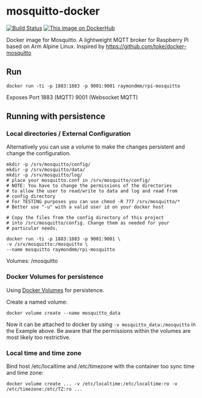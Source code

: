 mosquitto-docker
================
[![Build Status](https://travis-ci.org/RaymondMouthaan/mosquitto-docker.svg?branch=v1.4.15-r0)](https://travis-ci.org/RaymondMouthaan/mosquitto-docker)
[![This image on DockerHub](https://img.shields.io/docker/pulls/raymondmm/mosquitto.svg)](https://hub.docker.com/r/raymondmm/mosquitto/)

Docker image for Mosquitto. A lightweight MQTT broker for Raspberry Pi based on Arm Alpine Linux.
Inspired by https://github.com/toke/docker-mosquitto

## Run

    docker run -ti -p 1883:1883 -p 9001:9001 raymondmm/rpi-mosquitto

Exposes Port 1883 (MQTT) 9001 (Websocket MQTT)

## Running with persistence


### Local directories / External Configuration

Alternatively you can use a volume to make the changes
persistent and change the configuration.

    mkdir -p /srv/mosquitto/config/
    mkdir -p /srv/mosquitto/data/
    mkdir -p /srv/mosquitto/log/
    # place your mosquitto.conf in /srv/mosquitto/config/
    # NOTE: You have to change the permissions of the directories
    # to allow the user to read/write to data and log and read from
    # config directory
    # For TESTING purposes you can use chmod -R 777 /srv/mosquitto/*
    # Better use "-u" with a valid user id on your docker host

    # Copy the files from the config directory of this project
    # into /src/mosquitto/config. Change them as needed for your
    # particular needs.

    docker run -ti -p 1883:1883 -p 9001:9001 \
    -v /srv/mosquitto:/mosquitto \
    --name mosquitto raymondmm/rpi-mosquitto

Volumes: /mosquitto

### Docker Volumes for persistence

Using [Docker Volumes](https://docs.docker.com/engine/userguide/containers/dockervolumes/) for persistence.

Create a named volume:

    docker volume create --name mosquitto_data

Now it can be attached to docker by using `-v mosquitto_data:/mosquitto` in the
Example above. Be aware that the permissions within the volumes
are most likely too restrictive.

### Local time and time zone

Bind host /etc/localtime and /etc/timezone with the container too sync time and time zone:

    docker volume create ... -v /etc/localtime:/etc/localtime:ro -v /etc/timezone:/etc/TZ:ro ...
